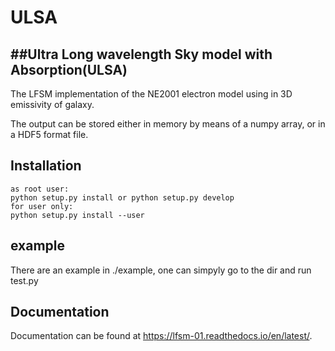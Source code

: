 # ULSA

##Ultra Long wavelength Sky model with Absorption(ULSA)
--------
The LFSM implementation of the NE2001 electron model using in 3D emissivity of galaxy.

The output can be stored either in memory by means of a numpy array, or in a HDF5 format file.

## Installation
```
as root user:
python setup.py install or python setup.py develop
for user only:
python setup.py install --user
```

## example
There are an example in ./example, one can simpyly go to the dir and run test.py

## Documentation
Documentation can be found at <https://lfsm-01.readthedocs.io/en/latest/>.
